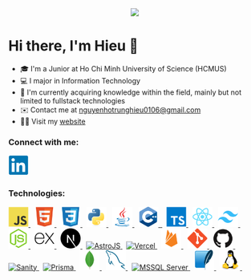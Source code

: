 <div align="center">
  <img src="https://media.giphy.com/media/QVz8bVdhi6dmkIkg61/giphy.gif" width="100">
</div>

# Hi there, I'm Hieu 👋

- 🎓 I'm a Junior at Ho Chi Minh University of Science (HCMUS)
- 💻 I major in Information Technology
- 🔭 I'm currently acquiring knowledge within the field, mainly but not limited to fullstack technologies
- ✉️ Contact me at <a href="mailto:nguyenhotrunghieu0106@gmail.com">nguyenhotrunghieu0106@gmail.com</a>
- 🧑‍🚀 Visit my [website](https://hieunguyen.vercel.app/)
<!-- - I'm always open to any collaborations with others so feel free to reach out if you have any interesting projects or ideas ☺️ -->

### Connect with me:

<div id="badges">
  <a href="https://www.linkedin.com/in/nhthieu16/">
    <img src="https://github.com/devicons/devicon/blob/master/icons/linkedin/linkedin-original.svg" title="LinkedIn" alt="LinkedIn" width="40" height="40"/>
  </a>
</div>

### Technologies:

<div>
  <a href="https://developer.mozilla.org/en-US/docs/Web/JavaScript">
    <img src="https://raw.githubusercontent.com/devicons/devicon/1119b9f84c0290e0f0b38982099a2bd027a48bf1/icons/javascript/javascript-original.svg" title="JavaScript" alt="JavaScript" width="40" height="40"/>
  </a>
  &nbsp;
  <a href="https://developer.mozilla.org/en-US/docs/Web/HTML">
    <img src="https://github.com/devicons/devicon/blob/master/icons/html5/html5-original.svg" title="HTML5" alt="HTML" width="40" height="40"/>
  </a>
  &nbsp;
  <a href="https://developer.mozilla.org/en-US/docs/Web/CSS">
    <img src="https://github.com/devicons/devicon/blob/master/icons/css3/css3-original.svg"  title="CSS3" alt="CSS" width="40" height="40"/>
  </a>
  &nbsp;
  <a href="https://www.python.org/">
    <img src="https://github.com/devicons/devicon/blob/master/icons/python/python-original.svg" title="Python" alt="Python" width="40" height="40"/>
  </a>
  &nbsp;
  <a href="https://www.java.com/en/">
    <img src="https://github.com/devicons/devicon/blob/master/icons/java/java-original.svg" title="Java" alt="Java" width="40" height="40"/>
  </a>
  &nbsp;
  <a href="https://cplusplus.com/">
    <img src="https://github.com/devicons/devicon/blob/master/icons/cplusplus/cplusplus-original.svg" title="C++" alt="C++" width="40" height="40"/>&nbsp;
  </a>
  &nbsp;
  <a href="https://www.typescriptlang.org/">
    <img src="https://github.com/devicons/devicon/blob/master/icons/typescript/typescript-original.svg" title="Typescript" alt="Typescript" width="40" height="40"/>
  </a>
  &nbsp;
  <a href="https://react.dev/">
    <img src="https://github.com/devicons/devicon/blob/master/icons/react/react-original.svg" title="React" alt="React" width="40" height="40"/>
  </a>
  &nbsp;
  <a href="https://tailwindcss.com/">
    <img src="https://github.com/devicons/devicon/blob/master/icons/tailwindcss/tailwindcss-plain.svg" title="Tailwind CSS" alt="Tailwind CSS" width="40" height="40"/>
  </a>
  &nbsp;
  <a href="https://nodejs.org/en">
    <img src="https://github.com/devicons/devicon/blob/master/icons/nodejs/nodejs-original.svg" title="NodeJS" alt="NodeJS" width="40" height="40"/>
  </a>
  &nbsp;
  <a href="https://expressjs.com/">
    <img src="https://github.com/devicons/devicon/blob/master/icons/express/express-original.svg" title="ExpressJS" alt="ExpressJS" width="40" height="40"/>
  </a>
  &nbsp;
  <a href="https://nextjs.org/">
    <img src="https://github.com/devicons/devicon/blob/master/icons/nextjs/nextjs-original.svg" title="NextJS" alt="NextJS" width="40" height="40"/>
  </a>
  &nbsp;
  <a href="https://astro.build/">
    <img src="https://bestofjs.org/logos/astro.dark.svg" title="AstroJS" alt="AstroJS" width="40" height="40"/>
  </a>
  &nbsp;
  <a href="https://vercel.com/">
    <img src="https://styles.redditmedia.com/t5_58lh3d/styles/communityIcon_lck50fpdcmv71.jpeg" title="Vercel" alt="Vercel" width="40" height="40"/>
  </a>
  &nbsp;
  <a href="https://firebase.google.com/">
    <img src="https://github.com/devicons/devicon/blob/master/icons/firebase/firebase-plain.svg" title="Firebase" alt="Firebase" width="40" height="40"/>
  </a>
  &nbsp;
  <a href="https://git-scm.com/">
    <img src="https://github.com/devicons/devicon/blob/master/icons/git/git-original.svg" title="Git" alt="Git" width="40" height="40"/>
  </a>
  &nbsp;
  <a href="https://github.com/">
    <img src="https://raw.githubusercontent.com/devicons/devicon/1119b9f84c0290e0f0b38982099a2bd027a48bf1/icons/github/github-original.svg" title="Github" alt="Github" width="40" height="40"/>
  </a>
  &nbsp;
  <a href="https://www.sanity.io/">
    <img src="https://images.g2crowd.com/uploads/product/image/large_detail/large_detail_96102ac6497377cd53da621075fe828e/sanity.png" title="Sanity" alt="Sanity" width="40" height="40"/>
  </a>
  &nbsp;
  <a href="https://www.prisma.io/">
    <img src="https://www.svgrepo.com/show/354210/prisma.svg" title="Prisma" alt="Prisma" width="40" height="40"/>
  </a>
  &nbsp;
  <a href="https://www.mongodb.com/">
    <img src="https://raw.githubusercontent.com/devicons/devicon/1119b9f84c0290e0f0b38982099a2bd027a48bf1/icons/mongodb/mongodb-original.svg" title="MongoDB" alt="MongoDB" width="40" height="40"/>
  </a>
  &nbsp;
  <a href="https://www.mysql.com/">
    <img src="https://raw.githubusercontent.com/devicons/devicon/1119b9f84c0290e0f0b38982099a2bd027a48bf1/icons/mysql/mysql-original.svg" title="MySQL" alt="MySQL" width="40" height="40"/>
  </a>
  &nbsp;
  <a href="https://www.microsoft.com/en-us/sql-server">
    <img src="https://w7.pngwing.com/pngs/278/609/png-transparent-microsoft-sql-server-sql-server-management-studio-windows-server-2008-database-performance-angle-symmetry-shoe.png" title="MSSQL Server" alt="MSSQL Server" width="40" height="40"/>
  </a>
  &nbsp;
  <a href="https://www.sqlite.org/index.html">
    <img src="https://raw.githubusercontent.com/devicons/devicon/1119b9f84c0290e0f0b38982099a2bd027a48bf1/icons/sqlite/sqlite-original.svg" title="SQLite" alt="SQLite" width="40" height="40"/>
  </a>
  &nbsp;
  <a href="https://en.wikipedia.org/wiki/Linux">
    <img src="https://raw.githubusercontent.com/devicons/devicon/1119b9f84c0290e0f0b38982099a2bd027a48bf1/icons/linux/linux-original.svg" title="Linux" alt="Linux" width="40" height="40"/>
  </a>
  &nbsp;
 </div>

